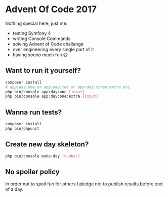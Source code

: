 Advent Of Code 2017
===========

Nothing special here, just me:
+ testing Symfony 4
+ writing Console Commands
+ solving Advent of Code challenge
+ over engineering every single part of it
+ having soooo much fun 😃

## Want to run it yourself?

```bash 
composer install
# app:day:one or app:day:two or app:day:three:extra etc.
php bin/console app:day:one [input]
php bin/console app:day:one:extra [input]
```

## Wanna run tests?

```bash
composer install
php bin/phpunit
```

## Create new day skeleton?

```bash
php bin/console make:day [number]
```

## No spoiler policy

In order not to spoil fun for others I pledge not to publish results before end of a day.
